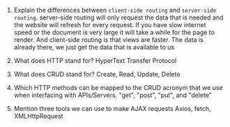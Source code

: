 1.  Explain the differences between `client-side routing` and `server-side routing`. 
    server-side routing will only request the data that is needed and the website will refresh for every request. If you have slow internet speed or the document is very large it will take a while for the page to render.
    And client-side routing is that views are faster. The data is already there, we just get the data that is available to us

2.  What does HTTP stand for?
    HyperText Transfer Protocol

3.  What does CRUD stand for?
    Create, Read, Update, Delete

4.  Which HTTP methods can be mapped to the CRUD acronym that we use when interfacing with APIs/Servers.
    "get", "post", "put", and "delete"

5.  Mention three tools we can use to make AJAX requests
    Axios, fetch, XMLHttpRequest